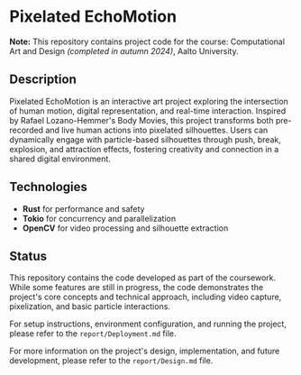 # Pixelated EchoMotion

**Note:** This repository contains project code for the course: Computational Art and Design _(completed in autumn 2024)_, Aalto University.

## Description

Pixelated EchoMotion is an interactive art project exploring the intersection of human motion, digital representation, and real-time interaction. Inspired by Rafael Lozano-Hemmer's Body Movies, this project transforms both pre-recorded and live human actions into pixelated silhouettes. Users can dynamically engage with particle-based silhouettes through push, break, explosion, and attraction effects, fostering creativity and connection in a shared digital environment.

## Technologies

- **Rust** for performance and safety
- **Tokio** for concurrency and parallelization
- **OpenCV** for video processing and silhouette extraction

## Status
This repository contains the code developed as part of the coursework. While some features are still in progress, the code demonstrates the project's core concepts and technical approach, including video capture, pixelization, and basic particle interactions.

For setup instructions, environment configuration, and running the project, please refer to the `report/Deployment.md` file.

For more information on the project's design, implementation, and future development, please refer to the `report/Design.md` file.

